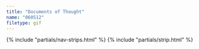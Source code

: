 ```yaml
---
title: "Documents of Thought"
name: "060512"
filetype: gif
---
```


{% include "partials/nav-strips.html" %}
{% include "partials/strip.html" %}